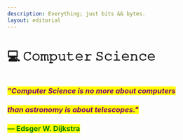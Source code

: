 ```yaml
---
description: Everything; just bits && bytes.
layout: editorial
---
```


# 💻 𝙲𝚘𝚖𝚙𝚞𝚝𝚎𝚛 𝚂𝚌𝚒𝚎𝚗𝚌𝚎

<figure><img src="../../../.gitbook/assets/pexels-btgl-♡-3689663.jpg" alt=""><figcaption></figcaption></figure>

### _<mark style="color:purple;">"Computer Science is no more about computers</mark>_&#x20;

### &#x20;                                                                       _<mark style="color:purple;">than astronomy is about telescopes."</mark>_

### &#x20;                                                                                                              <mark style="color:green;">— Edsger W. Dijkstra</mark>
